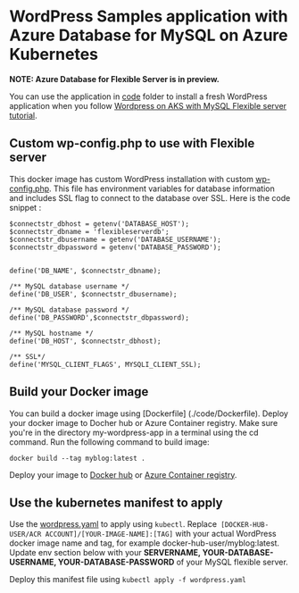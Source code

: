 # WordPress Samples application with Azure Database for MySQL on Azure Kubernetes 

**NOTE: Azure Database for Flexible Server is in preview.**

You can use the application in [code](./Code) folder to install a fresh WordPress application when you follow [Wordpress on AKS with MySQL Flexible server tutorial](https://docs.microsoft.com/en-us/azure/mysql/flexible-server/tutorial-deploy-wordpress-on-aks). 

## Custom wp-config.php to use with Flexible server

This docker image has custom WordPress installation with custom [wp-config.php](./Code/public/wp-config.php). This file has environment variables for database information and includes SSL flag to connect to the database over SSL. Here is the code snippet :

```
$connectstr_dbhost = getenv('DATABASE_HOST');
$connectstr_dbname = 'flexibleserverdb';
$connectstr_dbusername = getenv('DATABASE_USERNAME');
$connectstr_dbpassword = getenv('DATABASE_PASSWORD');


define('DB_NAME', $connectstr_dbname);

/** MySQL database username */
define('DB_USER', $connectstr_dbusername);

/** MySQL database password */
define('DB_PASSWORD',$connectstr_dbpassword);

/** MySQL hostname */
define('DB_HOST', $connectstr_dbhost);

/** SSL*/
define('MYSQL_CLIENT_FLAGS', MYSQLI_CLIENT_SSL);
```
## Build your Docker image
You can build a docker image using [Dockerfile] (./code/Dockerfile).  Deploy your docker image to Docher hub or Azure Container registry.
Make sure you're in the directory my-wordpress-app in a terminal using the cd command. Run the following command to build image:

```
docker build --tag myblog:latest . 
```

Deploy your image to [Docker hub](https://docs.docker.com/get-started/part3/#create-a-docker-hub-repository-and-push-your-image) or [Azure Container registry](https://docs.microsoft.com/azure/container-registry/container-registry-get-started-azure-cli).

## Use the kubernetes manifest to apply 

Use the [wordpress.yaml](./wordpress.yaml) to apply using ```kubectl```. Replace``` [DOCKER-HUB-USER/ACR ACCOUNT]/[YOUR-IMAGE-NAME]:[TAG]``` with your actual WordPress docker image name and tag, for example docker-hub-user/myblog:latest.
Update env section below with your **SERVERNAME, YOUR-DATABASE-USERNAME, YOUR-DATABASE-PASSWORD** of your MySQL flexible server.

Deploy this manifest file using ```kubectl apply -f wordpress.yaml```
